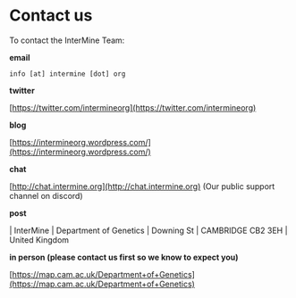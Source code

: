 # Contact us

To contact the InterMine Team:

**email**

`info [at] intermine [dot] org`

**twitter**

[https://twitter.com/intermineorg](https://twitter.com/intermineorg)

**blog**

[https://intermineorg.wordpress.com/](https://intermineorg.wordpress.com/)

**chat**

[http://chat.intermine.org](http://chat.intermine.org) \(Our public support channel on discord\)

**post**

\| InterMine \| Department of Genetics \| Downing St \| CAMBRIDGE CB2 3EH \| United Kingdom

**in person \(please contact us first so we know to expect you\)**

[https://map.cam.ac.uk/Department+of+Genetics](https://map.cam.ac.uk/Department+of+Genetics)
